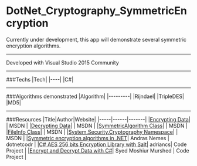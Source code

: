 # DotNet_Cryptography_SymmetricEncryption
Currently under development, this app will demonstrate several symmetric encryption algorithms.

---

Developed with Visual Studio 2015 Community

---

###Techs
|Tech|
|----|
|C#|

---

###Algorithms demonstrated
|Algorithm|
|---------|
|Rijndael|
|TripleDES|
|MD5|

---

###Resources
|Title|Author|Website|
|-----|------|-------|
|[Encrypting Data](https://msdn.microsoft.com/en-us/library/as0w18af(v=vs.110).aspx)| | MSDN |
|[Decrypting Data](https://msdn.microsoft.com/en-us/library/te15te69(v=vs.110).aspx)| | MSDN |
|[SymmetricAlgorithm Class](https://msdn.microsoft.com/en-us/library/system.security.cryptography.symmetricalgorithm(v=vs.110).aspx)| | MSDN |
|[FileInfo Class](https://msdn.microsoft.com/en-us/library/system.io.fileinfo(v=vs.110).aspx)| | MSDN |
|[System.Security.Cryptography Namespace](https://msdn.microsoft.com/en-us/library/system.security.cryptography(v=vs.110).aspx)|  | MSDN |
|[Symmetric encryption algorithms in .NET](https://dotnetcodr.com/2013/11/04/symmetric-encryption-algorithms-in-net-cryptography-part-1/)| Andras Nemes | dotnetcodr |
|[C# AES 256 bits Encryption Library with Salt](http://www.codeproject.com/Articles/769741/Csharp-AES-bits-Encryption-Library-with-Salt)| adriancs| Code Project |
|[Encrypt and Decrypt Data with C#](http://www.codeproject.com/Articles/14151/Encrypt-and-Decrypt-Data-with-Csharp)| Syed Moshiur Murshed | Code Project |

